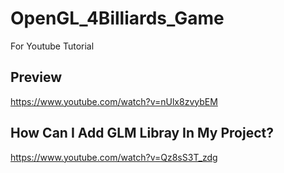 # OpenGL_4Billiards_Game
For Youtube Tutorial

## Preview
https://www.youtube.com/watch?v=nUlx8zvybEM

## How Can I Add GLM Libray In My Project?
https://www.youtube.com/watch?v=Qz8sS3T_zdg
